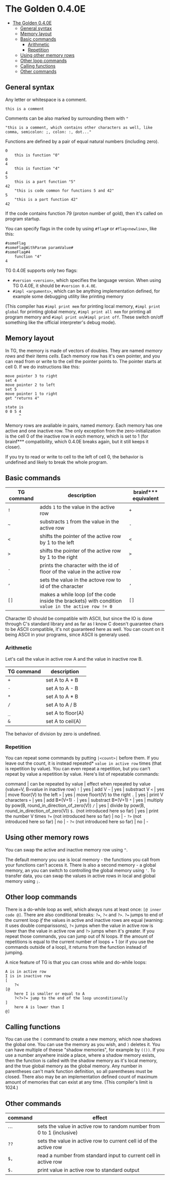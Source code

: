 # The Golden 0.4.0E

- [The Golden 0.4.0E](#the-golden-040e)
	- [General syntax](#general-syntax)
	- [Memory layout](#memory-layout)
	- [Basic commands](#basic-commands)
		- [Arithmetic](#arithmetic)
		- [Repetition](#repetition)
	- [Using other memory rows](#using-other-memory-rows)
	- [Other loop commands](#other-loop-commands)
	- [Calling functions](#calling-functions)
	- [Other commands](#other-commands)

## General syntax

Any letter or whitespace is a comment.

```tg
this is a comment
```

Comments can be also marked by surrounding them with `"`

```tg
"this is a comment, which contains other characters as well, like comma, semicolon: ;, colon: :, dot..."
```

Functions are defined by a pair of equal natural numbers (including zero).

```tg
0
	this is function "0"
0
4
	this is function "4"
4
5
	this is a part function "5"
42
	"this is code common for functions 5 and 42"
5
	"this is a part function 42"
42
```

If the code contains function 79 (proton number of gold), then it's called on program startup.

You can specify flags in the code by using `#flag#` or `#flag<newline>`, like this:
```
#someFlag
#someFlagWithParam paramValue#
#someFlag#4
	function "4"
4
```

TG 0.4.0E supports only two flags:

 - `#version <version>`, which specifies the language version. When using TG 0.4.0E, it should be `#version 0.4.0E`.
 - `#impl <arguments>`, which can be anything implementation defined, for example some debugging utility like printing memory

(This compiler has `#impl print mem` for printing local memory, `#impl print global` for printing global memory, `#impl print all mem` for printing all program memory and `#impl print on`/`#impl print off`. These switch on/off something like the official interpreter's debug mode).

## Memory layout

In TG, the memory is made of vectors of doubles. They are named _memory rows_ and their items _cells_. Each memory row has it's own pointer, and you can read from or write to the cell the pointer points to. The pointer starts at cell 0. If we do instructions like this:

```
move pointer 3 to right
set 4
move pointer 2 to left
set 5
move pointer 1 to right
get "returns 4"

state is
0 0 5 4
      ^
```

Memory rows are avaliable in pairs, named _memory_. Each memory has one active and one inactive row. The only exception from the zero-initialization is the cell 0 of the inactive row in _each_ memory, which is set to 1 (for brainf*** compatibility, which 0.4.0E breaks again, but it still keeps it closer).

If you try to read or write to cell to the left of cell 0, the behavior is undefined and likely to break the whole program.

## Basic commands

TG command | description | brainf\*\*\* equivalent
--- | --- | ---
`!` | adds `1` to the value in the active row | `+`
`~` | substracts `1` from the value in the active row | `-`
`<` | shifts the pointer of the active row by 1 to the left | `<`
`>` | shifts the pointer of the active row by 1 to the right | `>`
`.` | prints the character with the id of floor of the value in the active row | `.`
`,` | sets the value in the actove row to id of the character | `,`
`[]` | makes a while loop (of the code inside the brackets) with condition `value in the active row != 0` | `[]`

Character ID should be compatible with ASCII, but since the IO is done through C's standard library and as far as I know C doesn't guarantee chars to be ASCII compatible, it's not guaranteed here as well. You can count on it being ASCII in your programs, since ASCII is generaly used.

### Arithmetic

Let's call the value in active row A and the value in inactive row B.

TG command | description
--- | ---
`+` | set A to A + B
`-` | set A to A - B
`*` | set A to A * B
`/` | set A to A / B
`_` | set A to floor(A)
`&` | set A to ceil(A)

The behavior of division by zero is undefined.

### Repetition

You can repeat some commands by putting `|<count>|` before them. If you leave out the count, it is instead repeated\* `value in active row` times (that is repetition by value). You can even repeat a repetition, but you can't repeat by value a repetition by value. Here's list of repeatable commands:

command | can be repeated by value | effect when repeated by value (value=V, B=value in inactive row)
`!` | yes | add V
`~` | yes | substract V
`<` | yes | move floor(V) to the left
`>` | yes | move floort(V) to the right
`.` | yes | print V characters
`+` | yes | add B*(V+1)
`-` | yes | substract B*(V+1)
`*` | yes | multiply by pow(B, round_in_direction_of_zero(V))
`/` | yes | divide by pow(B, round_in_direction_of_zero(V))
`$.` (not introduced here so far) | yes | print the number V times
`?=` (not introduced here so far) | no | -
`?>` (not introduced here so far) | no | -
`?<` (not introduced here so far) | no | -

## Using other memory rows

You can swap the active and inactive memory row using `^`.

The default memory you use is local memory - the functions you call from your functions can't access it. There is also a second memory - a global memory, an you can switch to controlling the global memory using `'`. To transfer data, you can swap the values in active rows in local and global memory using `;`.

## Other loop commands

There is a do-while loop as well, which always runs at least once: `[@ inner code @]`. There are also conditional breaks: `?=`, `?<` and `?>`. `?=` jumps to end of the current loop _if_ the values in active and inactive rows are equal (warning: it uses double comparissons), `?<` jumps when the value in active row is lower than the value in active row and `?>` jumps when it's greater. If you repeat those commands, you can jump out of N loops. If the amount of repetitions is equal to the current number of loops + 1 (or if you use the commands outside of a loop), it returns from the function instead of jumping.

A nice feature of TG is that you can cross while and do-while loops:

```tg
A is in active row
I is in inactive row
[
	?<
[@
	here I is smaller or equal to A
	?<?>?= jump to the end of the loop unconditionally
]
	here A is lower than I
@]
```

## Calling functions

You can use the `(` command to create a new memory, which now shadows the global one. You can use the memory as you wish, and `)` deletes it. You can have multiple of theese "shadow memories", for example by `(())`. If you use a number anywhere inside a place, where a shadow memory exists, then the function is called with the shadow memory as it's local memory, and the true global memory as the global memory. Any number in parentheses can't mark function definition, so all parentheses must be closed. There also may be an implementation defined count of maximum amount of memories that can exist at any time. (This compiler's limit is 1024.)

## Other commands

command | effect
--- | ---
`\`` | sets the value in active row to random number from 0 to 1 (inclusive)
`??` | sets the value in active row to current cell id of the active row
`$,` | read a number from standard input to current cell in active row
`$.` | print value in active row to standard output
